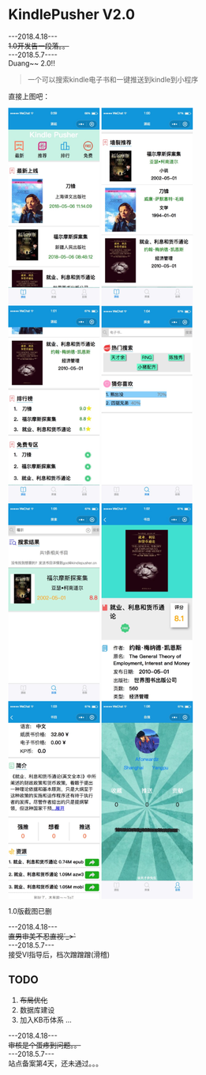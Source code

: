 # KindlePusher V2.0
---2018.4.18---  
~~1.0开发告一段落。。~~  
---2018.5.7----  
Duang~~ 2.0!!  

> 一个可以搜索kindle电子书和一键推送到kindle到小程序

直接上图吧：

<img src="./client/assets/screencut/home1.jpeg" height = "400" alt="home1" align=center />

<img src="./client/assets/screencut/home2.jpeg" height = "400" alt="home2" align=center />

<img src="./client/assets/screencut/home3.jpeg" height = "400" alt="home3" align=center />

<img src="./client/assets/screencut/search1.jpeg" height = "400" alt="search1" align=center />

<img src="./client/assets/screencut/search2.jpeg" height = "400" alt="search2" align=center />

<img src="./client/assets/screencut/detail1.jpeg" height = "400" alt="detail1" align=center />

<img src="./client/assets/screencut/detail2.jpeg" height = "400" alt="detail2" align=center />

<img src="./client/assets/screencut/me.jpeg" height = "400" alt="me" align=center />


1.0版截图已删

---2018.4.18---  
~~直男审美不忍直视´_>`~~  
---2018.5.7---  
接受VI指导后，档次蹭蹭蹭(滑稽)  


## TODO
1. ~~布局优化~~
2. 数据库建设
3. 加入KB币体系
...

---2018.4.18---  
~~审核是个蛋疼到问题。。~~  
---2018.5.7---  
站点备案第4天，还未通过。。。  
